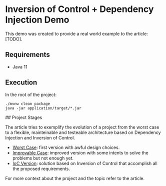 # Inversion of Control + Dependency Injection Demo

This demo was created to provide a real world example to the article: [TODO].

## Requirements
- Java 11

## Execution

In the root of the project:
```
./mvnw clean package
java -jar application/target/*.jar
```

## Project Stages

The article tries to exemplify the evolution of a project from the worst case to a flexible, mainteinable and testeable architecture based on Dependency Injection and Inversion of Control.

- [Worst Case](https://github.com/arielkohan/inversion-of-control-demo/tree/worst-case): first version with awful design choices.
- [Improvable Case](https://github.com/arielkohan/inversion-of-control-demo/tree/improvable-case): improved version with some intents to solve the problems but not enough yet.
- [IoC Version](https://github.com/arielkohan/inversion-of-control-demo/tree/ioc-version): solution based on Inversion of Control that accomplish all the proposed requirements.

For more context about the project and the topic refer to the article.
